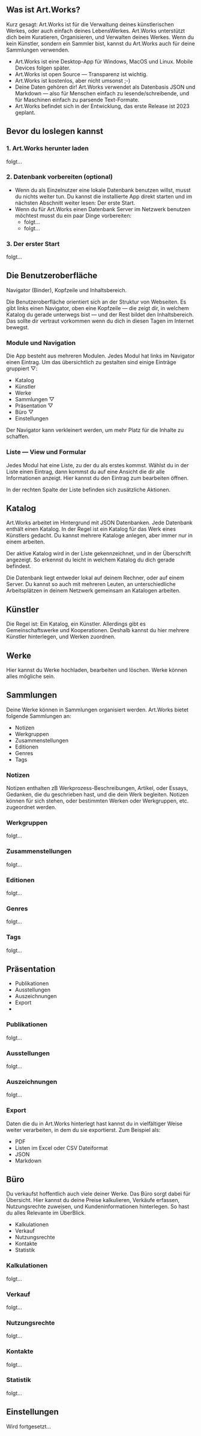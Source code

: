 ## Was ist Art.Works?

Kurz gesagt: Art.Works ist für die Verwaltung deines künstlerischen Werkes, oder auch einfach deines LebensWerkes. Art.Works unterstützt dich beim Kuratieren, Organisieren, und Verwalten deines Werkes. Wenn du kein Künstler, sondern ein Sammler bist, kannst du Art.Works auch für deine Sammlungen verwenden. 

* Art.Works ist eine Desktop-App für Windows, MacOS und Linux. Mobile Devices folgen später.
* Art.Works ist open Source — Transparenz ist wichtig.
* Art.Works ist kostenlos, aber nicht umsonst ;-)
* Deine Daten gehören dir! Art.Works verwendet als Datenbasis JSON und Markdown — also für Menschen einfach zu lesende/schreibende, und für Maschinen einfach zu parsende Text-Formate.
* Art.Works befindet sich in der Entwicklung, das erste Release ist 2023 geplant.

## Bevor du loslegen kannst

### 1. Art.Works herunter laden

folgt… 

### 2. Datenbank vorbereiten (optional)

* Wenn du als Einzelnutzer eine lokale Datenbank benutzen willst, musst du nichts weiter tun. Du kannst die installierte App direkt starten und im nächsten Abschnitt weiter lesen: Der erste Start.
* Wenn du für Art.Works einen Datenbank Server im Netzwerk benutzen möchtest musst du ein paar Dinge vorbereiten:
	* folgt…
	* folgt...

### 3. Der erster Start

folgt… 

## Die Benutzeroberfläche

Navigator (Binder), Kopfzeile und Inhaltsbereich. 

Die Benutzeroberfläche orientiert sich an der Struktur von Webseiten. Es gibt links einen Navigator, oben eine Kopfzeile — die zeigt dir, in welchem Katalog du gerade unterwegs bist — und der Rest bildet den Inhaltsbereich. Das sollte dir vertraut vorkommen wenn du dich in diesen Tagen im Internet bewegst. 

### Module und Navigation

Die App besteht aus mehreren Modulen. Jedes Modul hat links im Navigator einen Eintrag. Um das übersichtlich zu gestalten sind einige Einträge gruppiert ▽: 

* Katalog
* Künstler
* Werke
* Sammlungen ▽
* Präsentation ▽
* Büro ▽
* Einstellungen

Der Navigator kann verkleinert werden, um mehr Platz für die Inhalte zu schaffen. 

### Liste — View und Formular

Jedes Modul hat eine Liste, zu der du als erstes kommst. Wählst du in der Liste einen Eintrag, dann kommst du auf eine Ansicht die dir alle Informationen anzeigt. Hier kannst du den Eintrag zum bearbeiten öffnen. 

In der rechten Spalte der Liste befinden sich zusätzliche Aktionen. 

## Katalog

Art.Works arbeitet im Hintergrund mit  JSON Datenbanken. Jede Datenbank enthält einen Katalog. In der Regel ist ein Katalog für das Werk eines Künstlers gedacht. Du kannst mehrere Kataloge anlegen, aber immer nur in einem arbeiten. 

Der aktive Katalog wird in der Liste gekennzeichnet, und in der Überschrift angezeigt. So erkennst du leicht in welchem Katalog du dich gerade befindest. 

Die Datenbank liegt entweder lokal auf deinem Rechner, oder auf einem Server. Du kannst so auch mit mehreren Leuten, an unterschiedliche Arbeitsplätzen in deinem Netzwerk gemeinsam an Katalogen arbeiten. 

## Künstler

Die Regel ist: Ein Katalog, ein Künstler. Allerdings gibt es Gemeinschaftswerke und Kooperationen. Deshalb kannst du hier mehrere Künstler hinterlegen, und Werken zuordnen. 

## Werke

Hier kannst du Werke hochladen, bearbeiten und löschen. Werke können alles mögliche sein. 

## Sammlungen

Deine Werke können in Sammlungen organisiert werden. Art.Works bietet folgende Sammlungen an: 

* Notizen
* Werkgruppen
* Zusammenstellungen
* Editionen
* Genres
* Tags

### Notizen

Notizen enthalten zB Werkprozess-Beschreibungen, Artikel, oder Essays, Gedanken, die du geschrieben hast, und die dein Werk begleiten. Notizen können für sich stehen, oder bestimmten Werken oder Werkgruppen, etc. zugeordnet werden. 

### Werkgruppen

folgt… 

### Zusammenstellungen

folgt… 

### Editionen

folgt… 

### Genres

folgt… 

### Tags

folgt… 

## Präsentation

* Publikationen
* Ausstellungen
* Auszeichnungen
* Export
* 
### Publikationen
folgt… 

### Ausstellungen

folgt… 

### Auszeichnungen

folgt… 

### Export

Daten die du in Art.Works hinterlegt hast kannst du in vielfältiger Weise weiter verarbeiten, in dem du sie exportierst.  Zum Beispiel als:

* PDF
* Listen im Excel oder CSV Dateiformat
* JSON
* Markdown


## Büro

Du verkaufst hoffentlich auch viele deiner Werke. Das Büro sorgt dabei für Übersicht. Hier kannst du  deine Preise kalkulieren, Verkäufe erfassen, Nutzungsrechte zuweisen, und Kundeninformationen hinterlegen. So hast du alles Relevante im ÜberBlick.

* Kalkulationen
* Verkauf
* Nutzungsrechte
* Kontakte
* Statistik

### Kalkulationen

folgt… 

### Verkauf

folgt… 

### Nutzungsrechte

folgt… 

### Kontakte

folgt… 

### Statistik

folgt… 

## Einstellungen

Wird fortgesetzt… 

